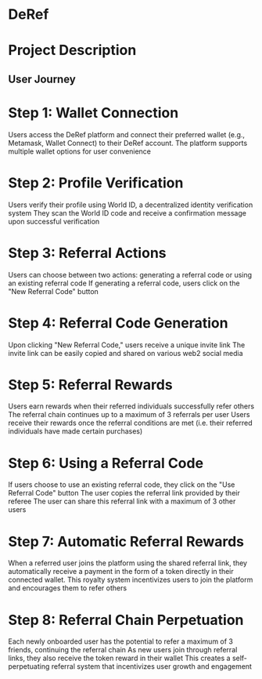 # DeRef

# Project Description

## User Journey
# Step 1: Wallet Connection
Users access the DeRef platform and connect their preferred wallet (e.g., Metamask, Wallet Connect) to their DeRef account. The platform supports multiple wallet options for user convenience

# Step 2: Profile Verification
Users verify their profile using World ID, a decentralized identity verification system
They scan the World ID code and receive a confirmation message upon successful verification

# Step 3: Referral Actions
Users can choose between two actions: generating a referral code or using an existing referral code
If generating a referral code, users click on the "New Referral Code" button

# Step 4: Referral Code Generation
Upon clicking "New Referral Code," users receive a unique invite link 
The invite link can be easily copied and shared on various web2 social media

# Step 5: Referral Rewards
Users earn rewards when their referred individuals successfully refer others
The referral chain continues up to a maximum of 3 referrals per user
Users receive their rewards once the referral conditions are met (i.e. their referred individuals have made certain purchases)

# Step 6: Using a Referral Code
If users choose to use an existing referral code, they click on the "Use Referral Code" button
The user copies the referral link provided by their referee
The user can share this referral link with a maximum of 3 other users

# Step 7: Automatic Referral Rewards
When a referred user joins the platform using the shared referral link, they automatically receive a payment in the form of a token directly in their connected wallet. This royalty system incentivizes users to join the platform and encourages them to refer others

# Step 8: Referral Chain Perpetuation
Each newly onboarded user has the potential to refer a maximum of 3 friends, continuing the referral chain
As new users join through referral links, they also receive the token reward in their wallet
This creates a self-perpetuating referral system that incentivizes user growth and engagement
